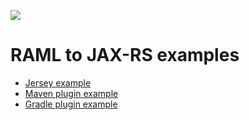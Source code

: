 ![](http://raml.org/images/logo.png)

# RAML to JAX-RS examples
- [Jersey example](/raml-to-jaxrs/examples/jersey-example)
- [Maven plugin example](/raml-to-jaxrs/examples/raml-maven-plugin-example)
- [Gradle plugin example](/raml-to-jaxrs/examples/raml-gradle-plugin-example)

